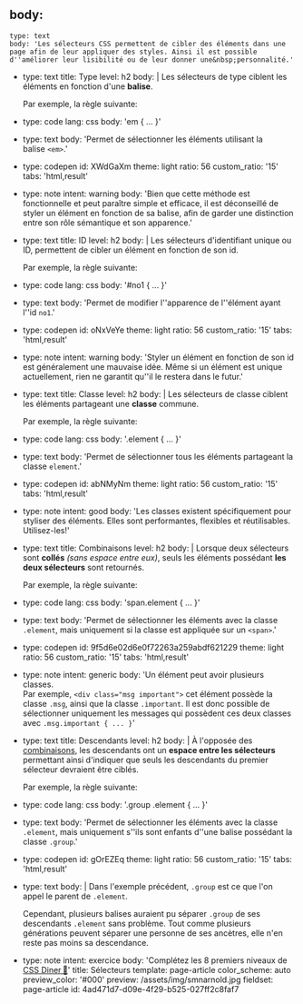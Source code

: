 body:
  -
    type: text
    body: 'Les sélecteurs CSS permettent de cibler des éléments dans une page afin de leur appliquer des styles. Ainsi il est possible d''améliorer leur lisibilité ou de leur donner une&nbsp;personnalité.'
  -
    type: text
    title: Type
    level: h2
    body: |
      Les sélecteurs de type ciblent les éléments en fonction d'une&nbsp;**balise**.
      
      Par exemple, la règle&nbsp;suivante:
  -
    type: code
    lang: css
    body: 'em { ... }'
  -
    type: text
    body: 'Permet de sélectionner les éléments utilisant la balise&nbsp;`<em>`.'
  -
    type: codepen
    id: XWdGaXm
    theme: light
    ratio: 56
    custom_ratio: '15'
    tabs: 'html,result'
  -
    type: note
    intent: warning
    body: 'Bien que cette méthode est fonctionnelle et peut paraître simple et efficace, il est déconseillé de styler un élément en fonction de sa balise, afin de garder une distinction entre son rôle sémantique et son&nbsp;apparence.'
  -
    type: text
    title: ID
    level: h2
    body: |
      Les sélecteurs d'identifiant unique ou ID, permettent de cibler un élément en fonction de son&nbsp;id.
      
      Par exemple, la règle&nbsp;suivante:
  -
    type: code
    lang: css
    body: '#no1 { ... }'
  -
    type: text
    body: 'Permet de modifier l''apparence de l''élément ayant l''id&nbsp;`no1`.'
  -
    type: codepen
    id: oNxVeYe
    theme: light
    ratio: 56
    custom_ratio: '15'
    tabs: 'html,result'
  -
    type: note
    intent: warning
    body: 'Styler un élément en fonction de son id est généralement une mauvaise idée. Même si un élément est unique actuellement, rien ne garantit qu''il le restera dans le&nbsp;futur.'
  -
    type: text
    title: Classe
    level: h2
    body: |
      Les sélecteurs de classe ciblent les éléments partageant une **classe**&nbsp;commune.
      
      Par exemple, la règle&nbsp;suivante:
  -
    type: code
    lang: css
    body: '.element { ... }'
  -
    type: text
    body: 'Permet de sélectionner tous les éléments partageant la classe&nbsp;`element`.'
  -
    type: codepen
    id: abNMyNm
    theme: light
    ratio: 56
    custom_ratio: '15'
    tabs: 'html,result'
  -
    type: note
    intent: good
    body: 'Les classes existent spécifiquement pour styliser des&nbsp;éléments. Elles sont performantes, flexibles et réutilisables. Utilisez-les!'
  -
    type: text
    title: Combinaisons
    level: h2
    body: |
      Lorsque deux sélecteurs sont **collés** _(sans espace entre eux)_, seuls les éléments possédant **les deux sélecteurs** sont&nbsp;retournés.
      
      Par exemple, la règle&nbsp;suivante:
  -
    type: code
    lang: css
    body: 'span.element { ... }'
  -
    type: text
    body: 'Permet de sélectionner les éléments avec la classe `.element`, mais uniquement si la classe est appliquée sur un&nbsp;`<span>`.'
  -
    type: codepen
    id: 9f5d6e02d6e0f72263a259abdf621229
    theme: light
    ratio: 56
    custom_ratio: '15'
    tabs: 'html,result'
  -
    type: note
    intent: generic
    body: 'Un élément peut avoir plusieurs classes. <br>Par exemple, `<div class="msg important">` cet élément possède la classe `.msg`, ainsi que la classe `.important`. Il est donc possible de sélectionner uniquement les messages qui possèdent ces deux classes avec `.msg.important { ... }`'
  -
    type: text
    title: Descendants
    level: h2
    body: |
      À l'opposée des [combinaisons](#combinaisons), les descendants ont un **espace entre les sélecteurs** permettant ainsi d'indiquer que seuls les descendants du premier sélecteur devraient être&nbsp;ciblés.
      
      Par exemple, la règle&nbsp;suivante:
  -
    type: code
    lang: css
    body: '.group .element { ... }'
  -
    type: text
    body: 'Permet de sélectionner les éléments avec la classe `.element`, mais uniquement s''ils sont enfants d''une balise possédant la classe&nbsp;`.group`.'
  -
    type: codepen
    id: gOrEZEq
    theme: light
    ratio: 56
    custom_ratio: '15'
    tabs: 'html,result'
  -
    type: text
    body: |
      Dans l'exemple précédent, `.group` est ce que l'on appel le parent de&nbsp;`.element`. 
      
      Cependant, plusieurs balises auraient pu séparer `.group` de ses descendants `.element` sans problème. Tout comme plusieurs générations peuvent séparer une personne de ses ancètres, elle n'en reste pas moins  sa&nbsp;descendance.
  -
    type: note
    intent: exercice
    body: 'Complétez les 8 premiers niveaux de [CSS Diner&thinsp;🍎](https://flukeout.github.io/)'
title: Sélecteurs
template: page-article
color_scheme: auto
preview_color: '#000'
preview: /assets/img/smnarnold.jpg
fieldset: page-article
id: 4ad471d7-d09e-4f29-b525-027ff2c8faf7
